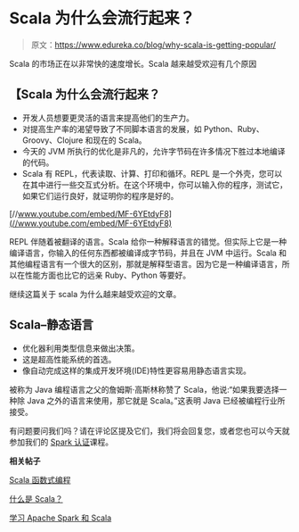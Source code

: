 # Scala 为什么会流行起来？

> 原文：<https://www.edureka.co/blog/why-scala-is-getting-popular/>

Scala 的市场正在以非常快的速度增长。Scala 越来越受欢迎有几个原因

## 【Scala 为什么会流行起来？

*   开发人员想要更灵活的语言来提高他们的生产力。
*   对提高生产率的渴望导致了不同脚本语言的发展，如 Python、Ruby、Groovy、Clojure 和现在的 Scala。
*   今天的 JVM 所执行的优化是非凡的，允许字节码在许多情况下胜过本地编译的代码。
*   Scala 有 REPL，代表读取、计算、打印和循环。REPL 是一个外壳，您可以在其中进行一些交互式分析。在这个环境中，你可以输入你的程序，测试它，如果它们运行良好，就证明你的程序是好的。

[//www.youtube.com/embed/MF-6YEtdyF8](//www.youtube.com/embed/MF-6YEtdyF8)

REPL 伴随着被翻译的语言。Scala 给你一种解释语言的错觉。但实际上它是一种编译语言，你输入的任何东西都被编译成字节码，并且在 JVM 中运行。Scala 和其他编程语言有一个很大的区别，那就是解释型语言。因为它是一种编译语言，所以在性能方面也比它的远亲 Ruby、Python 等要好。

继续这篇关于 scala 为什么越来越受欢迎的文章。

## **Scala–静态语言**

*   优化器利用类型信息来做出决策。
*   这是超高性能系统的首选。
*   像自动完成这样的集成开发环境(IDE)特性更容易用静态语言实现。

被称为 Java 编程语言之父的詹姆斯·高斯林称赞了 Scala，他说:“如果我要选择一种除 Java 之外的语言来使用，那它就是 Scala。”这表明 Java 已经被编程行业所接受。

有问题要问我们吗？请在评论区提及它们，我们将会回复您，或者您也可以今天就参加我们的 [Spark 认证](https://www.edureka.co/apache-spark-scala-certification-training)课程。

**相关帖子**

[Scala 函数式编程](https://www.edureka.co/blog/scala-functional-programming/ "Scala Functional Programming")

[什么是 Scala？](https://www.edureka.co/blog/what_is_scala/ "What is Scala")

[学习 Apache Spark 和 Scala](https://www.edureka.co/apache-spark-scala-training "Learn Apache Spark and Scala")